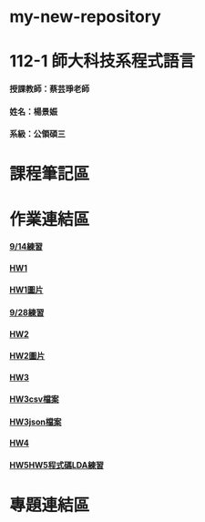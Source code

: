 # my-new-repository
# 112-1 師大科技系程式語言
#### 授課教師：蔡芸琤老師
#### 姓名：楊景娠
#### 系級：公領碩三
# 課程筆記區
# 作業連結區
#### [9/14練習](https://github.com/YangChingShen/my-new-repository/blob/main/0914%E7%B7%B4%E7%BF%92/TASK1.ipynb)
#### [HW1](https://github.com/YangChingShen/my-new-repository/blob/main/0921HW1/Task2.ipynb)
#### [HW1圖片](https://github.com/YangChingShen/my-new-repository/blob/main/0921HW1/0921HW1.docx)
#### [9/28練習](https://github.com/YangChingShen/my-new-repository/blob/main/0928%E7%B7%B4%E7%BF%92/HW1-Part2.ipynb)
#### [HW2](https://github.com/YangChingShen/my-new-repository/blob/main/1005HW2/20231005.task3.ipynb)
#### [HW2圖片](https://github.com/YangChingShen/my-new-repository/blob/main/1005HW2/1005HW1.docx)
#### [HW3](https://github.com/YangChingShen/my-new-repository/blob/main/HW3/HW3.ipynb)
#### [HW3csv檔案](https://github.com/YangChingShen/my-new-repository/blob/main/HW3/NewJeans.csv)
#### [HW3json檔案](https://github.com/YangChingShen/my-new-repository/blob/main/HW3/NewJeans.json)
#### [HW4](https://medium.com/@60907010e/%E7%A8%8B%E5%BC%8F%E8%AA%9E%E8%A8%80-%E6%96%87%E5%AD%97%E9%9B%B2-c92feb70e5ab)
#### [HW5](https://medium.com/@60907010e/%E7%A8%8B%E5%BC%8F%E8%AA%9E%E8%A8%80-%E8%A6%96%E8%A6%BA%E5%8C%96%E5%88%86%E6%9E%90-06345dba5830)[HW5程式碼](http://localhost:8888/notebooks/OneDrive/Documents/GitHub/my-new-repository/HW5/HW5.ipynb)[LDA練習](http://localhost:8888/notebooks/OneDrive/Documents/GitHub/my-new-repository/HW5/1118HW5.ipynb)
# 專題連結區
